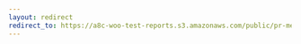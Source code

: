 ```yaml
---
layout: redirect
redirect_to: https://a8c-woo-test-reports.s3.amazonaws.com/public/pr-merge/45129/e2e/index.html
---
```


